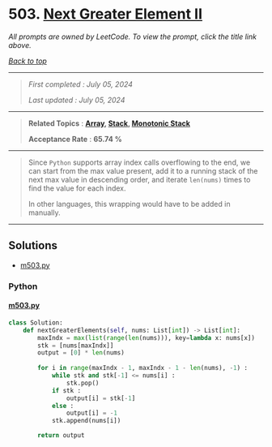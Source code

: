 # 503. [Next Greater Element II](<https://leetcode.com/problems/next-greater-element-ii>)

*All prompts are owned by LeetCode. To view the prompt, click the title link above.*

*[Back to top](<../README.md>)*

------

> *First completed : July 05, 2024*
>
> *Last updated : July 05, 2024*

------

> **Related Topics** : **[Array](<by_topic/Array.md>), [Stack](<by_topic/Stack.md>), [Monotonic Stack](<by_topic/Monotonic Stack.md>)**
>
> **Acceptance Rate** : **65.74 %**

------

> Since `Python` supports array index calls overflowing to the 
> end, we can start from the max value present, add it to a running 
> stack of the next max value in descending order, and iterate `len(nums)` 
> times to find the value for each index.
> 
> In other languages, this wrapping would have to be added in manually.

------

## Solutions

- [m503.py](<../my-submissions/m503.py>)
### Python
#### [m503.py](<../my-submissions/m503.py>)
```Python
class Solution:
    def nextGreaterElements(self, nums: List[int]) -> List[int]:
        maxIndx = max(list(range(len(nums))), key=lambda x: nums[x])
        stk = [nums[maxIndx]]
        output = [0] * len(nums)
        
        for i in range(maxIndx - 1, maxIndx - 1 - len(nums), -1) :
            while stk and stk[-1] <= nums[i] :
                stk.pop()
            if stk :
                output[i] = stk[-1]
            else :
                output[i] = -1
            stk.append(nums[i])

        return output

```

